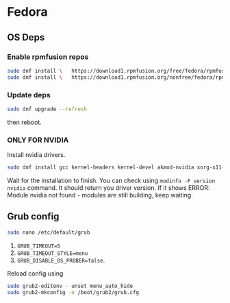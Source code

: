 # Fedora

## OS Deps

### Enable rpmfusion repos

```bash
sudo dnf install \   https://download1.rpmfusion.org/free/fedora/rpmfusion-free-release-$(rpm -E %fedora).noarch.rpm
sudo dnf install \   https://download1.rpmfusion.org/nonfree/fedora/rpmfusion-nonfree-release-$(rpm -E %fedora).noarch.rpm
```

### Update deps

```bash
sudo dnf upgrade --refresh
```

then reboot.

### ONLY FOR NVIDIA

Install nvidia drivers.

```bash
sudo dnf install gcc kernel-headers kernel-devel akmod-nvidia xorg-x11-drv-nvidia xorg-x11-drv-nvidia-libs xorg-x11-drv-nvidia-libs.i686
```

Wait for the installation to finish. You can check using `modinfo -F version nvidia` command.
It should return you driver version. If it shows ERROR: Module nvidia not found - modules are still building, keep waiting.

## Grub config

```bash
sudo nano /etc/default/grub
```

1. `GRUB_TIMEOUT=5`
2. `GRUB_TIMEOUT_STYLE=menu`
3. `GRUB_DISABLE_OS_PROBER=false`.

Reload config using

```bash
sudo grub2-editenv - unset menu_auto_hide
sudo grub2-mkconfig -o /boot/grub2/grub.cfg
```

